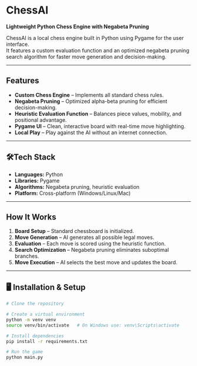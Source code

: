 # ChessAI
**Lightweight Python Chess Engine with Negabeta Pruning**

ChessAI is a local chess engine built in Python using Pygame for the user interface.  
It features a custom evaluation function and an optimized negabeta pruning search algorithm for faster move generation and decision-making.

---

## Features
- **Custom Chess Engine** – Implements all standard chess rules.
- **Negabeta Pruning** – Optimized alpha-beta pruning for efficient decision-making.
- **Heuristic Evaluation Function** – Balances piece values, mobility, and positional advantage.
- **Pygame UI** – Clean, interactive board with real-time move highlighting.
- **Local Play** – Play against the AI without an internet connection.

---

## 🛠Tech Stack
- **Languages:** Python  
- **Libraries:** Pygame  
- **Algorithms:** Negabeta pruning, heuristic evaluation  
- **Platform:** Cross-platform (Windows/Linux/Mac)  

---

## How It Works
1. **Board Setup** – Standard chessboard is initialized.  
2. **Move Generation** – AI generates all possible legal moves.  
3. **Evaluation** – Each move is scored using the heuristic function.  
4. **Search Optimization** – Negabeta pruning eliminates suboptimal branches.  
5. **Move Execution** – AI selects the best move and updates the board.

---

## 🖥️ Installation & Setup
```bash
# Clone the repository

# Create a virtual environment
python -m venv venv
source venv/bin/activate   # On Windows use: venv\Scripts\activate

# Install dependencies
pip install -r requirements.txt

# Run the game
python main.py
